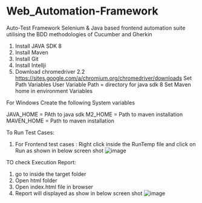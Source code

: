 # Web_Automation-Framework
Auto-Test Framework
Selenium & Java based frontend automation suite utilising the BDD methodologies of Cucumber and Gherkin

1. Install JAVA SDK 8
2. Install Maven
3. Install Git
4. Install Intellji
5. Download chromedriver 2.2 https://sites.google.com/a/chromium.org/chromedriver/downloads
Set Path Variables
User Variable Path = directory for java sdk 8 Set Maven home in environment Variables

For Windows
Create the following System variables

JAVA_HOME = PAth to java sdk
M2_HOME = Path to maven installation
MAVEN_HOME = Path to maven installation

To Run Test Cases:

1. For Frontend test cases : Right click inside the RunTemp file and click on Run as shown in below screen shot
![image](https://user-images.githubusercontent.com/15245372/209283473-1ba53eb2-4873-4703-a009-ab9d0cf85cfb.png)

TO check Execution Report:
 1. go to inside the target folder 
 2. Open html folder
 3. Open index.html file in browser
 4. Report will displayed as show in below screen shot
![image](https://user-images.githubusercontent.com/15245372/209283930-c5903543-dc08-4fa7-8741-b88861d73b53.png)

